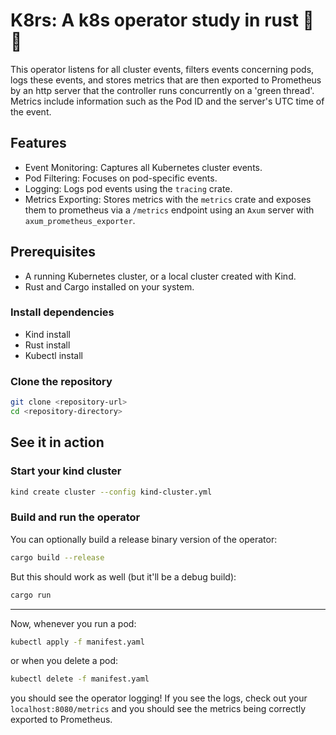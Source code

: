 # K8rs: A k8s operator study in rust 🦀🦀

This operator listens for all cluster events, filters events concerning pods,
logs these events, and stores metrics that are then exported to Prometheus by
an http server that the controller runs concurrently on a 'green thread'.
Metrics include information such as the Pod ID and the server's UTC time of the event.

## Features

- Event Monitoring: Captures all Kubernetes cluster events.
- Pod Filtering: Focuses on pod-specific events.
- Logging: Logs pod events using the `tracing` crate.
- Metrics Exporting: Stores metrics with the `metrics` crate and
exposes them to prometheus via a `/metrics` endpoint using an
`Axum` server with `axum_prometheus_exporter`.

## Prerequisites

- A running Kubernetes cluster, or a local cluster created with Kind.
- Rust and Cargo installed on your system.

### Install dependencies

- Kind install
- Rust install
- Kubectl install

### Clone the repository

``` bash
git clone <repository-url>
cd <repository-directory>
```

## See it in action

### Start your kind cluster

```sh
kind create cluster --config kind-cluster.yml
```

### Build and run the operator

You can optionally build a release binary version of the operator:

``` sh
cargo build --release
```
<!--# TODO: BOTAR A PARADA DE IR ATÉ O BINÁRIO E EXECUTAR-->

But this should work as well (but it'll be a debug build):

``` sh
cargo run
```

---

Now, whenever you run a pod:

```sh
kubectl apply -f manifest.yaml
```

or when you delete a pod:

```sh
kubectl delete -f manifest.yaml
```

you should see the operator logging!
If you see the logs, check out your `localhost:8080/metrics` and you should see
the metrics being correctly exported to Prometheus.

